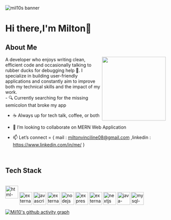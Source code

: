 ![mil10s banner](https://res.cloudinary.com/dl3lloezx/image/upload/v1745792281/git_banner_qf1kfp.jpg)
# Hi there,I'm Milton👋

## About Me
<img src="https://res.cloudinary.com/dl3lloezx/image/upload/v1745809692/download_yg9ejz.gif"  align="right" width="200" height="200">
A developer who enjoys writing clean, efficient code and occasionally talking to rubber ducks for debugging help 🐤.
I specialize in building user-friendly applications and constantly aim to improve both my technical skills and the impact of my work.
</br>
- 🔍 Currently searching for the missing semicolon that broke my app

- ☕ Always up for tech talk, coffee, or both

- 👯 I’m looking to collaborate on MERN Web Application

- 📫 Let’s connect = { mail : miltonvinciline08@gmail.com ,linkedin : https://www.linkedin.com/in/me/ }

</br>

## Tech Stack

</br>

<img width="40" height="40"   src="https://img.icons8.com/color/100/html-5--v1.png" alt="html-5--v1"/>
<img width="40" height="40" align="middle" src="https://img.icons8.com/external-tal-revivo-shadow-tal-revivo/100/external-cascading-style-sheets-language-used-for-describing-the-presentation-of-a-document-logo-shadow-tal-revivo.png" alt="external-cascading-style-sheets-language-used-for-describing-the-presentation-of-a-document-logo-shadow-tal-revivo"/>
<img width="40" height="40" align="middle" src="https://img.icons8.com/color/100/javascript--v1.png" alt="javascript--v1"/>
<img width="40" height="40" align="middle" src="https://img.icons8.com/external-tal-revivo-color-tal-revivo/100/external-react-a-javascript-library-for-building-user-interfaces-logo-color-tal-revivo.png" alt="external-react-a-javascript-library-for-building-user-interfaces-logo-color-tal-revivo"/>
<img width="40" height="40" align="middle" src="https://img.icons8.com/color/100/nodejs.png" alt="nodejs"/>
<img width="40" height="40" align="middle" src="https://img.icons8.com/ios/100/express-js.png" alt="express-js"/>
<img width="40" height="40" align="middle" src="https://img.icons8.com/external-tal-revivo-shadow-tal-revivo/100/external-mongodb-a-cross-platform-document-oriented-database-program-logo-shadow-tal-revivo.png" alt="external-mongodb-a-cross-platform-document-oriented-database-program-logo-shadow-tal-revivo"/>
<img width="40" height="40" align="middle" src="https://img.icons8.com/fluency/100/nextjs.png" alt="nextjs"/>
<img width="40" height="40" align="middle" src="https://img.icons8.com/color/100/java-coffee-cup-logo--v1.png" alt="java-coffee-cup-logo--v1"/>
<img width="40" height="40" align="middle" src="https://img.icons8.com/color/100/mysql-logo.png" alt="mysql-logo"/>

</br>

[![Mil10's github activity graph](https://github-readme-activity-graph.vercel.app/graph?username=Mil10x&bg_color=000000&color=ffffff&line=1c61ba&point=ffffff&area=true&hide_border=true)](https://github.com/ashutosh00710/github-readme-activity-graph)
